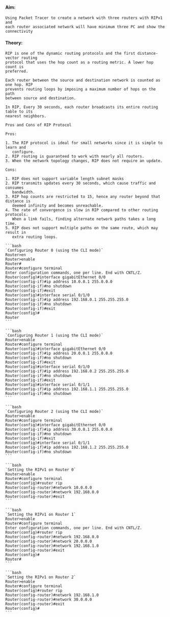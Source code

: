 #### Aim: 
    Using Packet Tracer to create a network with three routers with RIPv1 and
    each router associated network will have minimum three PC and show the
    connectivity

#### Theory:

    RIP is one of the dynamic routing protocols and the first distance-vector routing
    protocol that uses the hop count as a routing metric. A lower hop count is
    preferred.

    Each router between the source and destination network is counted as one hop. RIP
    prevents routing loops by imposing a maximum number of hops on the path
    between source and destination.

    In RIP, Every 30 seconds, each router broadcasts its entire routing table to its
    nearest neighbors.

    Pros and Cons of RIP Protocol

    Pros:

    1. The RIP protocol is ideal for small networks since it is simple to learn and
       configure.
    2. RIP routing is guaranteed to work with nearly all routers.
    3. When the network topology changes, RIP does not require an update.
    
    Cons:

    1. RIP does not support variable length subnet masks
    2. RIP transmits updates every 30 seconds, which cause traffic and consumes
       bandwidth.
    3. RIP hop counts are restricted to 15, hence any router beyond that distance is
       deemed infinity and becomes unreachable.
    4. The rate of convergence is slow in RIP compared to other routing protocols.
       When a link fails, finding alternate network paths takes a long time.
    5. RIP does not support multiple paths on the same route, which may result in
       extra routing loops.

    ```bash
    `Configuring Router 0 (using the CLI mode)`
    Router>en
    Router>enable
    Router#
    Router#configure terminal
    Enter configuration commands, one per line. End with CNTL/Z.
    Router(config)#interface gigabitEthernet 0/0
    Router(config-if)#ip address 10.0.0.1 255.0.0.0
    Router(config-if)#no shutdown
    Router(config-if)#exit
    Router(config)#interface serial 0/1/0
    Router(config-if)#ip address 192.168.0.1 255.255.255.0
    Router(config-if)#no shutdown
    Router(config-if)#exit
    Router(config)#
    Router
    ```

    ```bash
    `Configuring Router 1 (using the CLI mode)`
    Router>enable
    Router#configure terminal
    Router(config)#interface gigabitEthernet 0/0
    Router(config-if)#ip address 20.0.0.1 255.0.0.0
    Router(config-if)#no shutdown
    Router(config-if)#exit
    Router(config)#interface serial 0/1/0
    Router(config-if)#ip address 192.168.0.2 255.255.255.0
    Router(config-if)#no shutdown
    Router(config-if)#exit
    Router(config)#interface serial 0/1/1
    Router(config-if)#ip address 192.168.1.1 255.255.255.0
    Router(config-if)#no shutdown 
    ```

    ```bash
    `Configuring Router 2 (using the CLI mode)`
    Router>enable
    Router#configure terminal
    Router(config)#interface gigabitEthernet 0/0
    Router(config-if)#ip address 30.0.0.1 255.0.0.0
    Router(config-if)#no shutdown
    Router(config-if)#exit
    Router(config)#interface serial 0/1/1
    Router(config-if)#ip address 192.168.1.2 255.255.255.0
    Router(config-if)#no shutdown
    ```

    ```bash
    `Setting the RIPv1 on Router 0`
    Router>enable
    Router#configure terminal
    Router(config)#router rip
    Router(config-router)#network 10.0.0.0
    Router(config-router)#network 192.168.0.0
    Router(config-router)#exit
    ```

    ```bash
    `Setting the RIPv1 on Router 1`
    Router>enable
    Router#configure terminal
    Enter configuration commands, one per line. End with CNTL/Z.
    Router(config)#router rip
    Router(config-router)#network 192.168.0.0
    Router(config-router)#network 20.0.0.0
    Router(config-router)#network 192.168.1.0
    Router(config-router)#exit
    Router(config)#
    Router#
    ```

    ```bash
    `Setting the RIPv1 on Router 2`
    Router>enable
    Router#configure terminal
    Router(config)#router rip
    Router(config-router)#network 192.168.1.0
    Router(config-router)#network 30.0.0.0
    Router(config-router)#exit
    Router(config)#
    ```